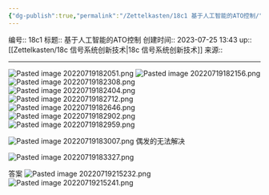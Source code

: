 ```yaml
---
{"dg-publish":true,"permalink":"/Zettelkasten/18c1 基于人工智能的ATO控制/","dgPassFrontmatter":true}
---
```


编号:: 18c1
标题:: 基于人工智能的ATO控制
创建时间:: 2023-07-25 13:43
up:: [[Zettelkasten/18c 信号系统创新技术\|18c 信号系统创新技术]]
来源:: 

---

![Pasted image 20220719182051.png](/img/user/attachment/Pasted%20image%2020220719182051.png)
![Pasted image 20220719182156.png](/img/user/attachment/Pasted%20image%2020220719182156.png)
![Pasted image 20220719182308.png](/img/user/attachment/Pasted%20image%2020220719182308.png)
![Pasted image 20220719182404.png](/img/user/attachment/Pasted%20image%2020220719182404.png)
 ![Pasted image 20220719182712.png](/img/user/attachment/Pasted%20image%2020220719182712.png)
![Pasted image 20220719182646.png](/img/user/attachment/Pasted%20image%2020220719182646.png)
![Pasted image 20220719182902.png](/img/user/attachment/Pasted%20image%2020220719182902.png)
![Pasted image 20220719182959.png](/img/user/attachment/Pasted%20image%2020220719182959.png)

![Pasted image 20220719183007.png](/img/user/attachment/Pasted%20image%2020220719183007.png)
偶发的无法解决

![Pasted image 20220719183327.png](/img/user/attachment/Pasted%20image%2020220719183327.png)




答案
![Pasted image 20220719215232.png](/img/user/attachment/Pasted%20image%2020220719215232.png)
![Pasted image 20220719215241.png](/img/user/attachment/Pasted%20image%2020220719215241.png)







